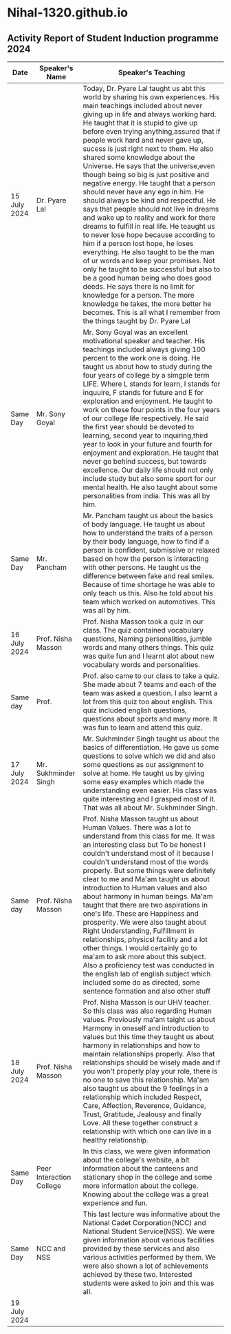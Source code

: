 # Nihal-1320.github.io
## Activity Report of Student Induction programme 2024

| Date         | Speaker's Name | Speaker's Teaching |
| ----         | -------------- | ------------------ |
| 15 July 2024 | Dr. Pyare Lal  | Today, Dr. Pyare Lal taught us abt this world by sharing his own experiences. His main teachings included about never giving up in life and always working hard. He taught that it is stupid to give up before even trying anything,assured that if people work hard and never gave up, sucess is just right next to them. He also shared some knowledge about the Universe. He says that the universe,even though being so big is just  positive and negative energy. He taught that a person should never have any ego in him. He should always be kind and respectful. He says that people should not live in dreams and wake up to reality and work for there dreams to fulfill in real life. He teaught us to never lose hope because according to him if a person lost hope, he loses everything. He also taught to be the man of ur words and keep your promises. Not only he taught to be successful but also to be a good human being who does good deeds. He says there is no limit for knowledge for a person. The more knowledge he takes, the more better he becomes. This is all what I remember from the things taught by Dr. Pyare Lal |
| Same Day | Mr. Sony Goyal | Mr. Sony Goyal was an excellent motivational speaker and teacher. His teachings included always giving 100 percent to the work one is doing. He taught us about how to study during the four years of college by a simgple term LIFE. Where L stands for learn, I stands for inquuire, F stands for future and E for exploration and enjoyment. He taught to work on these four points in the four years of our college life respectively. He said the first year should be devoted to learning, second year to inquiring,third  year to look in your future and fourth for enjoyment and exploration. He taught that never go behind success, but towards excellence. Our daily life should not only include study but also some sport for our mental health. He also taught about some personalities from india. This was all by him. 
| Same Day| Mr. Pancham | Mr. Pancham taught us about the basics of body language. He taught us about how to understand the traits of a person by their body language, how to find if a person is confident, submissive or relaxed based on how the person is interacting with other persons. He taught us the difference between fake and real smiles. Because of time shortage he was able to only teach us this. Also he told about his team which worked on automotives. This was all by him.
| 16 July 2024 | Prof. Nisha Masson | Prof. Nisha Masson took a quiz in our class. The quiz contained vocabulary questions, Naming personalities, jumble words and many others things. This quiz was quite fun and I learnt alot about new vocabulary words and personalities. |
| Same day | Prof.   | Prof.  also came to our class to take a quiz. She made about 7 teams and each of the team was asked a question. I also learnt a lot from this quiz too about english. This quiz included english questions, questions about sports and many more. It was fun to learn and attend this quiz. |
| 17 July 2024 | Mr. Sukhminder Singh | Mr. Sukhminder Singh taught us about the basics of differentiation. He gave us some questions to solve which we did and also some questions as our assignment to solve at home. He taught us by giving some easy examples which made the understanding even easier. His class was quite interesting and I grasped most of it. That was all about Mr. Sukhminder Singh. |
| Same day | Prof. Nisha Masson | Prof. Nisha Masson taught  us about Human Values. There was a lot to understand from this class for me. It was an interesting class but To be honest I couldn't understand most of it because I couldn't understand most of the words properly. But some things were definitely clear to me and Ma'am taught us about introduction to Human values and also about harmony in human beings. Ma'am taught that there are two aspirations in one's life. These are Happiness and prosperity. We were also taught about Right Understanding, Fulfillment in relationships, physicsl facility and a lot other things. I would certainly go to ma'am to ask more about this subject. Also a proficiency test was conducted in the english lab of english subject which included some do as directed, some sentence formation and also other stuff |
| 18 July 2024 | Prof. Nisha Masson | Prof. Nisha Masson is our UHV teacher. So this class was also regarding Human values. Previously ma'am taight us about Harmony in oneself and introduction to values but this time they taught us about harmony in relationships and how to maintain relationships properly. Also that relationships should be wisely made and if you won't properly play your role, there is no one to save this relationship. Ma'am also taught us about the 9 feelings in a relationship which included Respect, Care, Affection, Reverence, Guidance, Trust, Gratitude, Jealousy and finally Love. All these together construct a relationship with which one can live in a healthy relationship.
| Same Day | Peer Interaction College | In this class, we were given information about the college's website, a bit information about the canteens and stationary shop in the college and some more information about the college. Knowing about the college was a great experience and fun.
| Same Day | NCC and NSS | This last lecture was informative about the National Cadet Corporation(NCC) and National Student Service(NSS). We were given information about various facilities provided by these services and also various activities performed by them. We were also shown a lot of achievements achieved by these two. Interested students were asked to join and this was all.
| 19 July 2024 | 